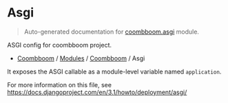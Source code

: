 # Asgi

> Auto-generated documentation for [coombboom.asgi](..\..\coombboom\asgi.py) module.

ASGI config for coombboom project.

- [Coombboom](..\README.md#coombboom-index) / [Modules](..\MODULES.md#coombboom-modules) / [Coombboom](index.md#coombboom) / Asgi

It exposes the ASGI callable as a module-level variable named ``application``.

For more information on this file, see
https://docs.djangoproject.com/en/3.1/howto/deployment/asgi/

